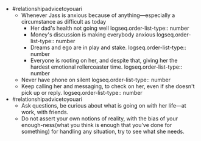 - #relationshipadvicetoyouari
	- Whenever Jass is anxious because of anything—especially a circumstance as difficult as today
		- Her dad's health not going well
		  logseq.order-list-type:: number
		- Money's discussion is making everybody anxious
		  logseq.order-list-type:: number
		- Dreams and ego are in play and stake.
		  logseq.order-list-type:: number
		- Everyone is rooting on her, and despite that, giving her the hardest emotional rollercoaster time.
		  logseq.order-list-type:: number
	- Never have phone on silent
	  logseq.order-list-type:: number
	- Keep calling her and messaging, to check on her, even if she doesn't pick up or reply.
	  logseq.order-list-type:: number
- #relationshipadvicetoyouari
	- Ask questions, be curious about what is going on with her life—at work, with friends.
	- Do not assert your own notions of reality, with the bias of your enough-ness(what you think is enough that you've done for something) for handling any situation, try to see what she needs.